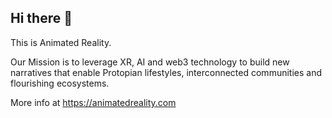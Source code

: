## Hi there 👋

This is Animated Reality.

Our Mission is to leverage XR, AI and web3 technology to build new narratives that enable Protopian lifestyles, interconnected communities and flourishing ecosystems.

More info at https://animatedreality.com
